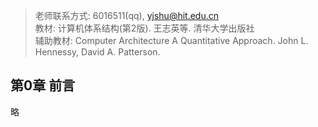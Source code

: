 > 老师联系方式: 6016511(qq), yjshu@hit.edu.cn  
> 教材: 计算机体系结构(第2版). 王志英等. 清华大学出版社  
> 辅助教材: Computer Architecture A Quantitative Approach. John L. Hennessy, David A. Patterson.

## 第0章 前言
略
